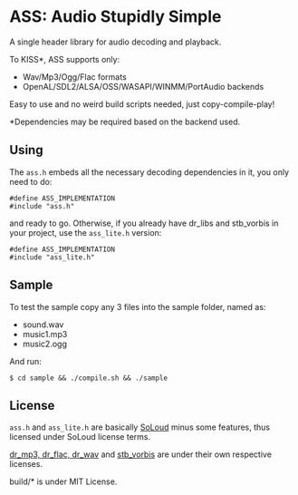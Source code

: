 # ASS: Audio Stupidly Simple

A single header library for audio decoding and playback.

To KISS*, ASS supports only:
- Wav/Mp3/Ogg/Flac formats
- OpenAL/SDL2/ALSA/OSS/WASAPI/WINMM/PortAudio backends

Easy to use and no weird build scripts needed, just copy-compile-play!

*Dependencies may be required based on the backend used.

## Using

The `ass.h` embeds all the necessary decoding dependencies in it, you only need to do:

```
#define ASS_IMPLEMENTATION
#include "ass.h"
```
and ready to go. Otherwise, if you already have dr_libs and stb_vorbis in your project, use the `ass_lite.h` version:

```
#define ASS_IMPLEMENTATION
#include "ass_lite.h"
```

## Sample

To test the sample copy any 3 files into the sample folder, named as:
- sound.wav
- music1.mp3
- music2.ogg

And run:

```
$ cd sample && ./compile.sh && ./sample
```

## License

`ass.h` and `ass_lite.h` are basically [SoLoud](https://github.com/jarikomppa/soloud) minus some features, thus licensed under SoLoud license terms.

[dr_mp3, dr_flac, dr_wav](https://github.com/mackron/dr_libs) and [stb_vorbis](https://github.com/nothings/stb) are under their own respective licenses.

build/* is under MIT License.
